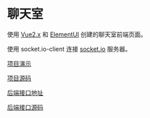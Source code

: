 # 聊天室

使用 [Vue2.x](https://cn.vuejs.org/) 和 [ElementUI](https://element.eleme.io/#/zh-CN) 创建的聊天室前端页面。

使用 socket.io-client 连接 [socket.io](https://socket.io/) 服务器。

[项目演示](https://lucodestation.github.io/lucodestation-chatroom)

[项目源码](https://github.com/lucodestation/lucodestation-chatroom)

[后端接口地址](https://lucodestation-chartoom-api.glitch.me)

[后端接口源码](https://glitch.com/edit/#!/lucodestation-chartoom-api)

